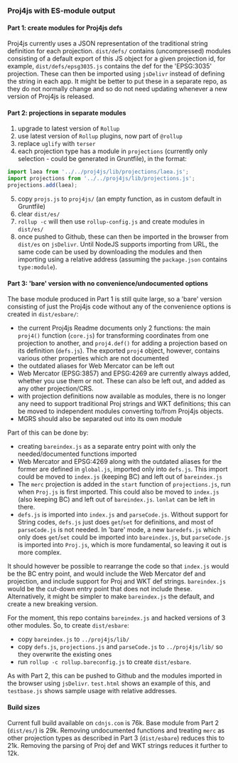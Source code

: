 ### Proj4js with ES-module output

#### Part 1: create modules for Proj4js defs
Proj4js currently uses a JSON representation of the traditional string definition for each projection. `dist/defs/` contains (uncompressed) modules consisting of a default export of this JS object for a given projection id, for example, `dist/defs/epsg3035.js` contains the def for the 'EPSG:3035' projection. These can then be imported using `jsDelivr` instead of defining the string in each app. It might be better to put these in a separate repo, as they do not normally change and so do not need updating whenever a new version of Proj4js is released.

#### Part 2: projections in separate modules
1. upgrade to latest version of `Rollup`
2. use latest version of `Rollup` plugins, now part of `@rollup`
3. replace `uglify` with `terser`
4. each projection type has a module in `projections` (currently only selection - could be generated in Gruntfile), in the format:
```javascript
import laea from '../../proj4js/lib/projections/laea.js';
import projections from '../../proj4js/lib/projections.js';
projections.add(laea);
```
5. copy `projs.js` to `proj4js/` (an empty function, as in custom default in Gruntfile)
6. clear `dist/es/`
7. `rollup -c` will then use `rollup-config.js` and create modules in `dist/es/`
8. once pushed to Github, these can then be imported in the browser from `dist/es` on `jsDelivr`. Until NodeJS supports importing from URL, the same code can be used by downloading the modules and then importing using a relative address (assuming the `package.json` contains `type:module`).

#### Part 3: 'bare' version with no convenience/undocumented options
The base module produced in Part 1 is still quite large, so a 'bare' version consisting of just the Proj4js code without any of the convenience options is created in `dist/esbare/`:

* the current Proj4js Readme documents only 2 functions: the main `proj4()` function (`core.js`) for transforming coordinates from one projection to another, and `proj4.def()` for adding a
projection based on its definition (`defs.js`). The exported `proj4` object, however, contains various other properties which are not documented
* the outdated aliases for Web Mercator can be left out
* Web Mercator (EPSG:3857) and EPSG:4269 are currently always added, whether you use them or not. These can also be left out, and added as any other projection/CRS.
* with projection definitions now available as modules, there is no longer any need to support traditional Proj strings and WKT definitions; this can be moved to independent modules converting to/from Proj4js objects.
* MGRS should also be separated out into its own module

Part of this can be done by:

* creating `bareindex.js` as a separate entry point with only the needed/documented functions imported
* Web Mercator and EPSG:4269 along with the outdated aliases for the former are defined in `global.js`, imported only into `defs.js`. This import could be moved to `index.js` (keeping BC) and left out of `bareindex.js`
* The `merc` projection is added in the `start` function of `projections.js`, run when `Proj.js` is first imported. This could also be moved to `index.js` (also keeping BC) and left out of `bareindex.js`. `lonlat` can be left in there.
* `defs.js` is imported into `index.js` and `parseCode.js`. Without support for String codes, `defs.js` just does `get`/`set` for definitions, and most of `parseCode.js` is not needed. In 'bare' mode, a new `baredefs.js` which only does `get`/`set` could be imported into `bareindex.js`, but `parseCode.js` is imported into `Proj.js`, which is more fundamental, so leaving it out is more complex.

It should however be possible to rearrange the code so that `index.js` would be the BC entry point, and would include the Web Mercator def and projection, and include support for Proj and WKT def strings. `bareindex.js` would be the cut-down entry point that does not include these. Alternatively, it might be simpler to make `bareindex.js` the default, and create a new breaking version.

For the moment, this repo contains `bareindex.js` and hacked versions of 3 other modules. So, to create `dist/esbare`:
* copy `bareindex.js` to `../proj4js/lib/`
* copy `defs.js`, `projections.js` and `parseCode.js` to `../proj4js/lib/` so they overwrite the existing ones
* run `rollup -c rollup.bareconfig.js` to create `dist/esbare`.

As with Part 2, this can be pushed to Github and the modules imported in the browser using `jsDelivr`. `test.html` shows an example of this, and `testbase.js` shows sample usage with relative addresses.

#### Build sizes
Current full build available on `cdnjs.com` is 76k. Base module from Part 2 (`dist/es/`) is 29k. Removing undocumented functions and treating `merc` as other projection types as described in Part 3 (`dist/esbare`) reduces this to 21k. Removing the parsing of Proj def and WKT strings reduces it further to 12k.
